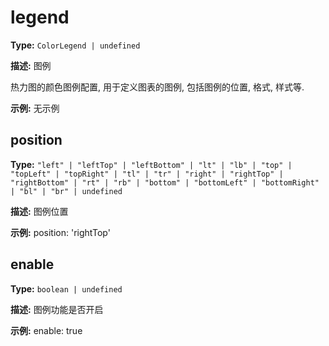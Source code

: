 # legend

**Type:** `ColorLegend | undefined`

**描述:**
图例
  
  热力图的颜色图例配置, 用于定义图表的图例, 包括图例的位置, 格式, 样式等.

**示例:**
无示例


## position

**Type:** `"left" | "leftTop" | "leftBottom" | "lt" | "lb" | "top" | "topLeft" | "topRight" | "tl" | "tr" | "right" | "rightTop" | "rightBottom" | "rt" | "rb" | "bottom" | "bottomLeft" | "bottomRight" | "bl" | "br" | undefined`

**描述:**
图例位置

**示例:**
position: 'rightTop'

## enable

**Type:** `boolean | undefined`

**描述:**
图例功能是否开启

**示例:**
enable: true

